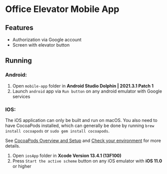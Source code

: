 # Office Elevator Mobile App

## Features
- Authorization via Google account
- Screen with elevator button

## Running

### Android:

1. Open `mobile-app` folder in **Android Studio Dolphin | 2021.3.1 Patch 1** 
2. Launch `android` app via `Run button` on any android emulator with Google services

### IOS:

The iOS application can only be built and run on macOS. You also need to have CocoaPods installed,
which can generally be done by running `brew install cocoapods` or `sudo gem install cocoapods`.

See [CocoaPods Overview and Setup](https://kotlinlang.org/docs/native-cocoapods.html)
and [Check your environment](https://kotlinlang.org/docs/multiplatform-mobile-setup.html#check-your-environment)
for more details.


1. Open `iosApp` folder in **Xcode Version 13.4.1 (13F100)**
2. Press `Start the active scheme` button on any iOS emulator with **iOS 11.0** or higher 
